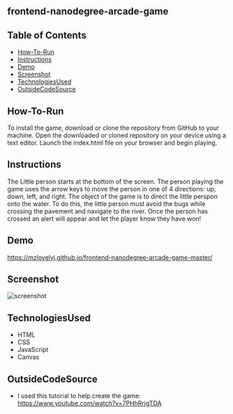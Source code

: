 ## frontend-nanodegree-arcade-game

## Table of Contents

* [How-To-Run](#how-to-run)
* [Instructions](#instructions)
* [Demo](#Demo)
* [Screenshot](#Screenshot)
* [TechnologiesUsed](#TechnologiesUsed)
* [OutsideCodeSource](#OutsideCodeSource)

## How-To-Run

To install the game, download or clone the repository from GitHub to your machine. Open the downloaded or cloned repository on your device using a text editor. Launch the index.html file on your browser and begin playing.

## Instructions

The Little person starts at the bottom of the screen. The person playing the game uses the arrow keys to move the person in one of 4 directions: up, down, left, and right. The object of the game is to direct the little perspon onto the water. To do this, the little person must avoid the bugs while crossing the pavement and navigate to the river. Once the person has crossed an alert will appear and let the player know they have won!

## Demo

https://mzlovelyj.github.io/frontend-nanodegree-arcade-game-master/

## Screenshot

![screenshot](https://i.imgur.com/nAsRPmq.png)

## TechnologiesUsed

* HTML
* CSS
* JavaScript
* Canvas

## OutsideCodeSource

* I used this tutorial to help create the game: https://www.youtube.com/watch?v=7PHhRrjgTDA
